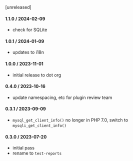 [unreleased]

#### 1.1.0 / 2024-02-09
* check for SQLite

#### 1.0.1 / 2024-01-09
* updates to i18n

#### 1.0.0 / 2023-11-01
* initial release to dot org

#### 0.4.0 / 2023-10-16
* update namespacing, etc for plugin review team

#### 0.3.1 / 2023-09-09
* `mysql_get_client_info()` no longer in PHP 7.0, switch to `mysqli_get_client_info()`

#### 0.3.0 / 2023-07-20
* initial pass
* rename to `test-reports`
